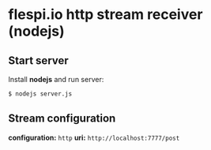 # flespi.io http stream receiver (nodejs)


## Start server

Install **nodejs** and run server:

``` bash
$ nodejs server.js
```

## Stream configuration

**configuration:** `http`
**uri:** `http://localhost:7777/post`